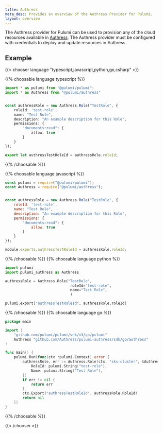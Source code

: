 ```yaml
---
title: Authress
meta_desc: Provides an overview of the Authress Provider for Pulumi.
layout: overview
---
```


The Authress provider for Pulumi can be used to provision any of the cloud resources available in [Authress](https://authress.io/).
The Authress provider must be configured with credentials to deploy and update resources in Authress.

## Example

{{< chooser language "typescript,javascript,python,go,csharp" >}}

{{% choosable language typescript %}}

```typescript
import * as pulumi from "@pulumi/pulumi";
import * as Authress from "@pulumi/authress"


const authressRole = new Authress.Role("TestRole", {
    roleId: 'test-role',
    name: "Test Role",
    description: "An example description for this Role",
    permissions: {
        "documents:read": {
            allow: true
        }
    }
});

export let authressTestRoleId = authressRole.roleId;
```

{{% /choosable %}}

{{% choosable language javascript %}}

```javascript
const pulumi = require("@pulumi/pulumi");
const Authress = require("@pulumi/authress");


const authressRole = new Authress.Role("TestRole", {
    roleId: 'test-role',
    name: "Test Role",
    description: "An example description for this Role",
    permissions: {
        "documents:read": {
            allow: true
        }
    }
});

module.exports.authressTestRoleId = authressRole.roleId;
```

{{% /choosable %}}
{{% choosable language python %}}

```python
import pulumi
import pulumi_authress as Authress

authressRole = Authress.Role("TestRole",
                              roleId="test-role",
                              name="Test Role",
                              )

pulumi.export("authressTestRoleId", authressRole.roleId)
```

{{% /choosable %}}
{{% choosable language go %}}

```go
package main

import (
	"github.com/pulumi/pulumi/sdk/v3/go/pulumi"
	Authress "github.com/Authress/pulumi-authress/sdk/go/authress"
)

func main() {
	pulumi.Run(func(ctx *pulumi.Context) error {
		authressRole, err := Authress.Role(ctx, "sks-cluster", &Authress.RoleArgs{
			RoleId: pulumi.String("test-role"),
            Name: pulumi.String("Test Role"),
		})
		if err != nil {
			return err
		}
		ctx.Export("authressTestRoleId", authressRole.RoleId)
		return nil
	})
}
```

{{% /choosable %}}

{{< /chooser >}}